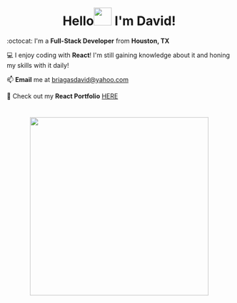 <h1 align="center">Hello<img src="https://user-images.githubusercontent.com/83102464/138034246-a2c7e6ea-000f-4eee-adef-c3d67b1d37bf.gif" width="40px"> I'm David!</h1>

:octocat: I'm a **Full-Stack Developer** from **Houston, TX** <br/>

:computer: I enjoy coding with **React**! I'm still gaining knowledge about it and honing my skills with it daily!

:mailbox: **Email** me at [briagasdavid@yahoo.com](mailto:briagasdavid@yahoo.com)

:page_facing_up: Check out my **React Portfolio** <a href="http://briagasd98.github.io/react-portfolio-v2" target="_blank"> HERE </a>

<h1 align="center"><img src="https://user-images.githubusercontent.com/83102464/138035967-9dca4c79-b504-4ff3-8a63-bd19305cd7d9.gif" width="400px"></h1>
